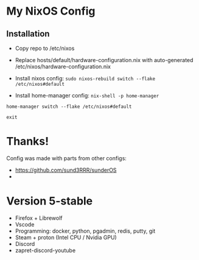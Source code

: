 # My NixOS Config


## Installation

- Copy repo to /etc/nixos
- Replace hosts/default/hardware-configuration.nix with auto-generated /etc/nixos/hardware-configuration.nix

- Install nixos config:
`sudo nixos-rebuild switch --flake /etc/nixos#default`

- Install home-manager config:
`nix-shell -p home-manager`

`home-manager switch --flake /etc/nixos#default`

`exit`


# Thanks!

Config was made with parts from other configs:
- https://github.com/sund3RRR/sunderOS
- 


# Version 5-stable

- Firefox + Librewolf
- Vscode
- Programming: docker, python, pgadmin, redis, putty, git
- Steam + proton (Intel CPU / Nvidia GPU)
- Discord
- zapret-discord-youtube
